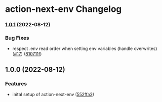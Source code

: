 # action-next-env Changelog

### [1.0.1](https://github.com/natterstefan/action-next-env/compare/v1.0.0...v1.0.1) (2022-08-12)


### Bug Fixes

* respect .env read order when setting env variables (handle overwrites) ([#17](https://github.com/natterstefan/action-next-env/issues/17)) ([810711f](https://github.com/natterstefan/action-next-env/commit/810711fbb22931ebc8a412e64c75f4407f6e297a))

## 1.0.0 (2022-08-12)


### Features

* inital setup of action-next-env ([552ffa3](https://github.com/natterstefan/action-next-env/commit/552ffa37ff1b9ef8986f8697275f83ce195f8882))

